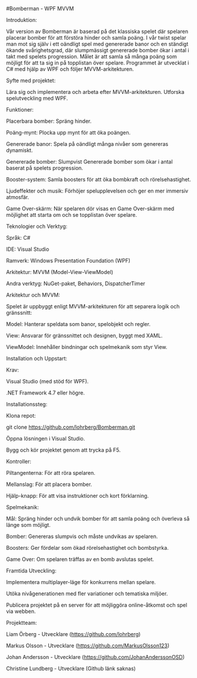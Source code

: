 #Bomberman - WPF MVVM

Introduktion:

Vår version av Bomberman är baserad på det klassiska spelet där spelaren placerar bomber för att förstöra hinder och samla poäng. I vår twist spelar man mot sig själv i ett oändligt spel med genererade banor och en ständigt ökande svårighetsgrad, där slumpmässigt genererade bomber ökar i antal i takt med spelets progression. Målet är att samla så många poäng som möjligt för att ta sig in på topplistan över spelare. Programmet är utvecklat i C# med hjälp av WPF och följer MVVM-arkitekturen.

Syfte med projektet:

Lära sig och implementera och arbeta efter MVVM-arkitekturen.
Utforska spelutveckling med WPF.

Funktioner:

Placerbara bomber: Spräng hinder.

Poäng-mynt: Plocka upp mynt för att öka poängen.

Genererade banor: Spela på oändligt många nivåer som genereras dynamiskt.

Genererade bomber: Slumpvist Genererade bomber som ökar i antal baserat på spelets progression.

Booster-system: Samla boosters för att öka bombkraft och rörelsehastighet.

Ljudeffekter och musik: Förhöjer spelupplevelsen och ger en mer immersiv atmosfär.

Game Over-skärm: När spelaren dör visas en Game Over-skärm med möjlighet att starta om och se topplistan över spelare.


Teknologier och Verktyg:

Språk: C#

IDE: Visual Studio

Ramverk: Windows Presentation Foundation (WPF)

Arkitektur: MVVM (Model-View-ViewModel)

Andra verktyg: NuGet-paket, Behaviors, DispatcherTimer


Arkitektur och MVVM:

Spelet är uppbyggt enligt MVVM-arkitekturen för att separera logik och gränssnitt:

Model: Hanterar speldata som banor, spelobjekt och regler.

View: Ansvarar för gränssnittet och designen, byggt med XAML.

ViewModel: Innehåller bindningar och spelmekanik som styr View.


Installation och Uppstart:

Krav:

Visual Studio (med stöd för WPF).

.NET Framework 4.7 eller högre.



Installationssteg:

Klona repot:

git clone https://github.com/lohrberg/Bomberman.git

Öppna lösningen i Visual Studio.

Bygg och kör projektet genom att trycka på F5.



Kontroller:

Piltangenterna: För att röra spelaren.

Mellanslag: För att placera bomber.

Hjälp-knapp: För att visa instruktioner och kort förklarning.



Spelmekanik:

Mål: Spräng hinder och undvik bomber för att samla poäng och överleva så länge som möjligt.

Bomber: Genereras slumpvis och måste undvikas av spelaren.

Boosters: Ger fördelar som ökad rörelsehastighet och bombstyrka.

Game Over: Om spelaren träffas av en bomb avslutas spelet.


Framtida Utveckling:

Implementera multiplayer-läge för konkurrens mellan spelare.

Utöka nivågenerationen med fler variationer och tematiska miljöer.

Publicera projektet på en server för att möjliggöra online-åtkomst och spel via webben.



Projektteam:

Liam Örberg - Utvecklare (https://github.com/lohrberg)

Markus Olsson - Utvecklare (https://github.com/MarkusOlsson123)

Johan Andersson - Utvecklare (https://github.com/JohanAnderssonOSD)

Christine Lundberg - Utvecklare (Github länk saknas)

